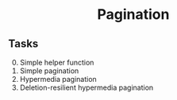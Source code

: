 <h1 align="center">Pagination</h1>

## Tasks
0. Simple helper function
1. Simple pagination
2. Hypermedia pagination
3. Deletion-resilient hypermedia pagination
